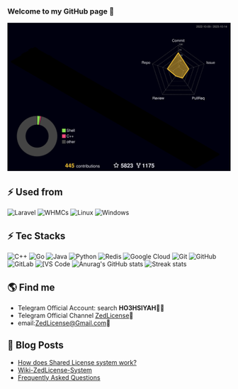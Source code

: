 ### Welcome to my GitHub page 👋


![](./profile-3d-contrib/profile-night-rainbow.svg)
## ⚡ Used from

![Laravel](https://img.shields.io/badge/Laravel-ff0000?style=for-the-badge&logo=Laravel&logoColor=white)
![WHMCs](https://img.shields.io/badge/Whmcs-3DDC84?style=for-the-badge&logo=Whmcs&logoColor=white)
![Linux](https://img.shields.io/badge/Linux-FCC624?style=for-the-badge&logo=linux&logoColor=black)
![Windows](https://img.shields.io/badge/Windows-0078D6?style=for-the-badge&logo=windows&logoColor=white)

## ⚡ Tec Stacks

![C++](https://img.shields.io/badge/-C++-00599C?style=flat-square&logo=c)
![Go](https://img.shields.io/badge/-go-%23E44D27?style=flat-square&logo=go&logoColor=ffffff)
![Java](https://img.shields.io/badge/-java-E34A86?style=flat-square&logo=java)
![Python](https://img.shields.io/badge/-Python-black?style=flat-square&logo=Python)
![Redis](https://img.shields.io/badge/-Redis-black?style=flat-square&logo=Redis)
![Google Cloud](https://img.shields.io/badge/Google%20Cloud-black?style=flat-square&logo=google-cloud)
![Git](https://img.shields.io/badge/-Git-black?style=flat-square&logo=git)
![GitHub](https://img.shields.io/badge/-GitHub-181717?style=flat-square&logo=github)
![GitLab](https://img.shields.io/badge/-GitLab-FCA121?style=flat-square&logo=gitlab)
<img alt="[VS Code" src="https://img.shields.io/badge/-VSCode-%23007ACC?style=flat-square&logo=visual-studio-code" />
![Anurag's GitHub stats](https://github-readme-stats-git-masterrstaa-rickstaa.vercel.app/api?username=ZedLicense&theme=cobalt2&show_icons=true&card_width=495px)
![Streak stats](https://github-readme-streak-stats.herokuapp.com/?user=ZedLicense&show_icons=true&theme=tokyonight)  


## 🌎 Find me
- Telegram Official Account: search **HO3HSIYAH**✍🏾
- Telegram Official Channel [ZedLicense](https://t.me/ZedLicense/):memo:    
- email:<a href="mailto:zedlicense@gmail.com">ZedLicense@Gmail.com</a>:e-mail:
## 🚀 Blog Posts
<!-- BLOG-POST-LIST:START -->
- [How does Shared License system work?](https://github.com/ZedLicense/ZedLicense-System#zedlicense-system)
- [Wiki-ZedLicense-System](https://github.com/ZedLicense/ZedLicense-System/wiki)
- [Frequently Asked Questions](https://github.com/ZedLicense/ZedLicense-System/discussions/1)
<!-- BLOG-POST-LIST:END -->


